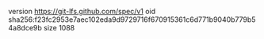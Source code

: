 version https://git-lfs.github.com/spec/v1
oid sha256:f23fc2953e7aec102eda9d9729716f670915361c6d771b9040b779b54a8dce9b
size 1088
